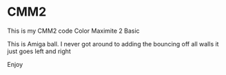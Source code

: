 # CMM2
This is my CMM2 code Color Maximite 2 Basic

This is Amiga ball. I never got around to adding the bouncing off all walls it just goes left and right

Enjoy
